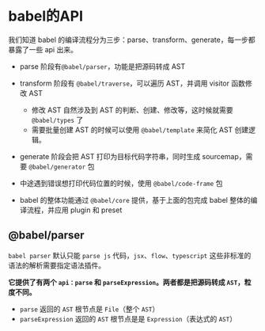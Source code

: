 # babel的API

我们知道 babel 的编译流程分为三步：parse、transform、generate，每一步都暴露了一些 api 出来。

- parse 阶段有`@babel/parser`，功能是把源码转成 AST
- transform 阶段有 `@babel/traverse`，可以遍历 AST，并调用 visitor 函数修改 AST
  - 修改 AST 自然涉及到 AST 的判断、创建、修改等，这时候就需要 `@babel/types` 了
  - 需要批量创建 AST 的时候可以使用 `@babel/template` 来简化 AST 创建逻辑。

- generate 阶段会把 AST 打印为目标代码字符串，同时生成 sourcemap，需要 `@babel/generator` 包

- 中途遇到错误想打印代码位置的时候，使用 `@babel/code-frame` 包

- babel 的整体功能通过 `@babel/core` 提供，基于上面的包完成 babel 整体的编译流程，并应用 plugin 和 preset



## @babel/parser

`babel parser` 默认只能 `parse js` 代码，`jsx`、`flow`、`typescript` 这些非标准的语法的解析需要指定语法插件。

**它提供了有两个 `api：parse` 和 `parseExpression`。两者都是把源码转成 `AST`，粒度不同。**

- `parse` 返回的 `AST` 根节点是 `File`（整个 `AST`）
- `parseExpression` 返回的 `AST` 根节点是是 `Expression`（表达式的 `AST`）